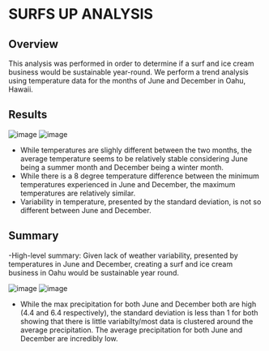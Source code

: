 # SURFS UP ANALYSIS

## Overview
This analysis was performed in order to determine if a surf and ice cream business would be sustainable year-round. We perform a trend analysis using temperature data for the months of June and December in Oahu, Hawaii. 

## Results
![image](https://user-images.githubusercontent.com/93107507/151019204-f03d622f-9f0d-4b9d-807a-619ff20955b0.png)
![image](https://user-images.githubusercontent.com/93107507/151019283-85968e5b-367e-4247-9490-40ea80b655d3.png)
 - While temperatures are slighly different between the two months, the average temperature seems to be relatively stable considering June being a summer month and December being a winter month.
 - While there is a 8 degree temperature difference between the minimum temperatures experienced in June and December, the maximum temperatures are relatively similar. 
 - Variability in temperature, presented by the standard deviation, is not so different between June and December. 

## Summary
-High-level summary: Given lack of weather variability, presented by temperatures in June and December, creating a surf and ice cream business in Oahu would be sustainable year round.

![image](https://user-images.githubusercontent.com/93107507/151030356-66869211-80f9-42e8-9123-82d11380bee4.png)
![image](https://user-images.githubusercontent.com/93107507/151030382-81c40b89-3188-4bc6-9b46-5971b7847ce5.png)

- While the max precipitation for both June and December both are high (4.4 and 6.4 respectively), the standard deviation is less than 1 for both showing that there is little variabilty/most data is clustered around the average precipitation. The average precipitation for both June and December are incredibly low. 
